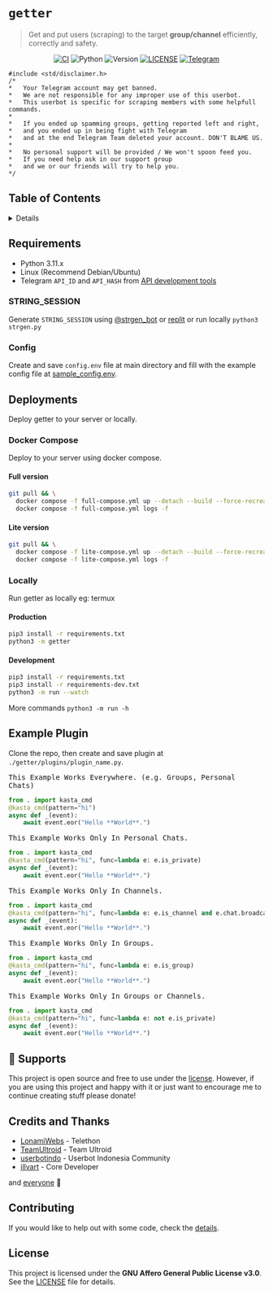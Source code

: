 # `getter`

> Get and put users (scraping) to the target **group/channel** efficiently, correctly and safety.

<p align="center">
    <a href="https://github.com/kastaid/getter/actions/workflows/ci.yml"><img alt="CI" src="https://img.shields.io/github/actions/workflow/status/kastaid/getter/ci.yml?branch=main&logo=github&label=CI" /></a>
    <img alt="Python" src="https://img.shields.io/badge/Python-3.11.x%20%7C%203.12.x-blue?logoColor=white&logo=python" />
    <img alt="Version" src="https://img.shields.io/github/manifest-json/v/kastaid/getter" />
    <a href="https://github.com/kastaid/getter/blob/main/LICENSE"><img alt="LICENSE" src="https://img.shields.io/github/license/kastaid/getter" /></a>
    <a href="https://telegram.me/kastaid"><img alt="Telegram" src="https://img.shields.io/badge/kastaid-blue?logo=telegram" /></a>
</p>

```
#include <std/disclaimer.h>
/*
*   Your Telegram account may get banned.
*   We are not responsible for any improper use of this userbot.
*   This userbot is specific for scraping members with some helpfull commands.
*
*   If you ended up spamming groups, getting reported left and right,
*   and you ended up in being fight with Telegram
*   and at the end Telegram Team deleted your account. DON'T BLAME US.
*
*   No personal support will be provided / We won't spoon feed you.
*   If you need help ask in our support group 
*   and we or our friends will try to help you.
*/
```

## Table of Contents

<details>
<summary>Details</summary>

- [Requirements](#requirements)
  - [STRING_SESSION](#string_session)
  - [Config](#config)
- [Deployments](#deployments)
  - [Docker Compose](#docker-compose)
    - [Full version](#full-version)
    - [Lite version](#lite-version)
  - [Locally](#locally)
- [Example Plugin](#example-plugin)
- [Supports](#sparkling_heart-supports)
- [Credits and Thanks](#credits-and-thanks)
- [Contributing](#contributing)
- [License](#license)

</details>

## Requirements

- Python 3.11.x
- Linux (Recommend Debian/Ubuntu)
- Telegram `API_ID` and `API_HASH` from [API development tools](https://my.telegram.org)

### STRING_SESSION

Generate `STRING_SESSION` using [@strgen_bot](https://telegram.me/strgen_bot) or [replit](https://replit.com/@notudope/strgen) or run locally `python3 strgen.py`

### Config

Create and save `config.env` file at main directory and fill with the example config file at [sample_config.env](https://github.com/kastaid/getter/blob/main/sample_config.env).

## Deployments

Deploy getter to your server or locally.

### Docker Compose

Deploy to your server using docker compose.

#### Full version
```sh
git pull && \
  docker compose -f full-compose.yml up --detach --build --force-recreate && \
  docker compose -f full-compose.yml logs -f
```

#### Lite version
```sh
git pull && \
  docker compose -f lite-compose.yml up --detach --build --force-recreate && \
  docker compose -f lite-compose.yml logs -f
```

### Locally

Run getter as locally eg: termux

#### Production
```sh
pip3 install -r requirements.txt
python3 -m getter
```

#### Development
```sh
pip3 install -r requirements.txt
pip3 install -r requirements-dev.txt
python3 -m run --watch
```

More commands `python3 -m run -h`

## Example Plugin

Clone the repo, then create and save plugin at `./getter/plugins/plugin_name.py`.

<kbd>This Example Works Everywhere. (e.g. Groups, Personal Chats)</kbd>
```python
from . import kasta_cmd
@kasta_cmd(pattern="hi")
async def _(event):
    await event.eor("Hello **World**.")
```

<kbd>This Example Works Only In Personal Chats.</kbd>
```python
from . import kasta_cmd
@kasta_cmd(pattern="hi", func=lambda e: e.is_private)
async def _(event):
    await event.eor("Hello **World**.")
```

<kbd>This Example Works Only In Channels.</kbd>
```python
from . import kasta_cmd
@kasta_cmd(pattern="hi", func=lambda e: e.is_channel and e.chat.broadcast)
async def _(event):
    await event.eor("Hello **World**.")
```

<kbd>This Example Works Only In Groups.</kbd>
```python
from . import kasta_cmd
@kasta_cmd(pattern="hi", func=lambda e: e.is_group)
async def _(event):
    await event.eor("Hello **World**.")
```

<kbd>This Example Works Only In Groups or Channels.</kbd>
```python
from . import kasta_cmd
@kasta_cmd(pattern="hi", func=lambda e: not e.is_private)
async def _(event):
    await event.eor("Hello **World**.")
```

## :sparkling_heart: Supports

This project is open source and free to use under the [license](#license). However, if you are using this project and happy with it or just want to encourage me to continue creating stuff please donate!

## Credits and Thanks

* [LonamiWebs](https://github.com/LonamiWebs/Telethon) - Telethon
* [TeamUltroid](https://github.com/TeamUltroid) - Team Ultroid
* [userbotindo](https://github.com/userbotindo) - Userbot Indonesia Community
* [illvart](https://github.com/illvart) - Core Developer

and [everyone](https://github.com/kastaid/getter/graphs/contributors) 🦄

## Contributing

If you would like to help out with some code, check the [details](https://github.com/kastaid/getter/blob/main/docs/CONTRIBUTING.md).

## License

This project is licensed under the **GNU Affero General Public License v3.0**. See the [LICENSE](https://github.com/kastaid/getter/blob/main/LICENSE) file for details.
